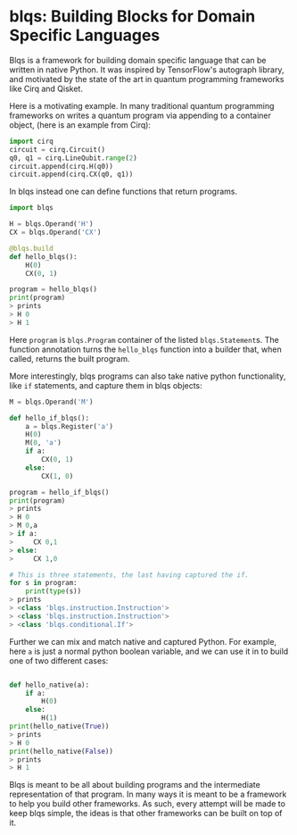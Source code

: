
# blqs: Building Blocks for Domain Specific Languages

Blqs is a framework for building domain specific language that can be written in native Python.
It was inspired by TensorFlow's autograph library, and motivated by the state of the art
in quantum programming frameworks like Cirq and Qisket.

Here is a motivating example.  In many traditional quantum programming frameworks on writes
a quantum program via appending to a container object, (here is an example from Cirq):
```python
import cirq
circuit = cirq.Circuit()
q0, q1 = cirq.LineQubit.range(2)
circuit.append(cirq.H(q0))
circuit.append(cirq.CX(q0, q1))
```
In blqs instead one can define functions that return programs.
```python
import blqs

H = blqs.Operand('H')
CX = blqs.Operand('CX')

@blqs.build
def hello_blqs():
    H(0)
    CX(0, 1)

program = hello_blqs()
print(program)
> prints
> H 0
> H 1
```
Here `program` is `blqs.Program` container of the listed `blqs.Statement`s. The
function annotation turns the `hello_blqs` function into a builder that,
 when called, returns the built program.

More interestingly, blqs programs can also take native python functionality,
like `if` statements, and capture them in blqs objects:
```python
M = blqs.Operand('M')

def hello_if_blqs():
    a = blqs.Register('a')
    H(0)
    M(0, 'a')
    if a:
        CX(0, 1)
    else:
        CX(1, 0)

program = hello_if_blqs()
print(program)
> prints
> H 0
> M 0,a
> if a:
>     CX 0,1
> else:
>     CX 1,0

# This is three statements, the last having captured the if.
for s in program:
    print(type(s))
> prints
> <class 'blqs.instruction.Instruction'>
> <class 'blqs.instruction.Instruction'>
> <class 'blqs.conditional.If'>
```

Further we can mix and match native and captured Python. For example,
here `a` is just a normal python boolean variable, and we
can use it in to build one of two different cases:
```python

def hello_native(a):
    if a:
        H(0)
    else:
        H(1)
print(hello_native(True))
> prints
> H 0
print(hello_native(False))
> prints
> H 1
```

Blqs is meant to be all about building programs and the intermediate representation
of that program.  In many ways it is meant to be a framework to help you build other
frameworks.  As such, every attempt will be made to keep blqs simple, the ideas is that other
frameworks can be built on top of it.
